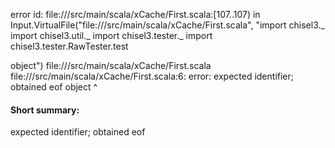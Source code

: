 error id: file://<WORKSPACE>/src/main/scala/xCache/First.scala:[107..107) in Input.VirtualFile("file://<WORKSPACE>/src/main/scala/xCache/First.scala", "import chisel3._
import chisel3.util._
import chisel3.tester._
import chisel3.tester.RawTester.test

object")
file://<WORKSPACE>/src/main/scala/xCache/First.scala
file://<WORKSPACE>/src/main/scala/xCache/First.scala:6: error: expected identifier; obtained eof
object
      ^
#### Short summary: 

expected identifier; obtained eof